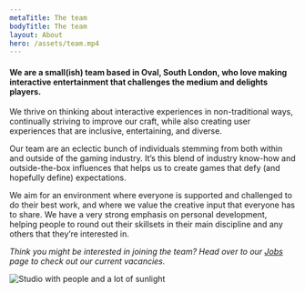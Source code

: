 ```yaml
---
metaTitle: The team
bodyTitle: The team
layout: About
hero: /assets/team.mp4
---
```


#### We are a small(ish) team based in Oval, South London, who love making interactive entertainment that challenges the medium and delights players.

We thrive on thinking about interactive experiences in non-traditional ways, continually striving to improve our craft, while also creating user experiences that are inclusive, entertaining, and diverse.

Our team are an eclectic bunch of individuals stemming from both within and outside of the gaming industry. It’s this blend of industry know-how and outside-the-box influences that helps us to create games that defy (and hopefully define) expectations.

We aim for an environment where everyone is supported and challenged to do their best work, and where we value the creative input that everyone has to share. We have a very strong emphasis on personal development, helping people to round out their skillsets in their main discipline and any others that they’re interested in.

_Think you might be interested in joining the team? Head over to our [Jobs](/jobs/) page to check out our current vacancies._

<div class='content-box top-buffer'>
  <img src="/assets/studio-light.jpg" alt="Studio with people and a lot of sunlight" />
</div>
